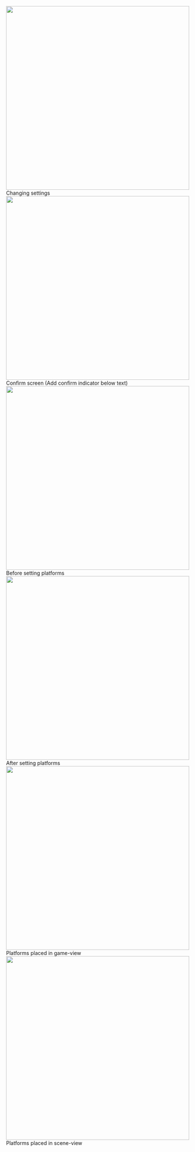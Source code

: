 <img src="https://github.com/user-attachments/assets/1e180534-7ca7-41cb-b968-e0b437abd712" width="500" height="auto">
Changing settings
<img src="https://github.com/user-attachments/assets/03a5e29a-2f42-430b-92ec-6da820fea972" width="500" height="auto">
Confirm screen (Add confirm indicator below text)
<img src="https://github.com/user-attachments/assets/9651e077-a073-4a70-8b41-378cc30078d9" width="500" height="auto">
Before setting platforms
<img src="https://github.com/user-attachments/assets/2260f002-fd7c-4ee4-bce5-0236af1c1f49" width="500" height="auto">
After setting platforms
<img src="https://github.com/user-attachments/assets/66f8b781-1c85-424d-a6e9-1ab00c2bbd6d" width="500" height="auto">
Platforms placed in game-view
<img src="https://github.com/user-attachments/assets/4dba7931-6ee0-4ff2-9897-ebc3f19754ac" width="500" height="auto">
Platforms placed in scene-view
